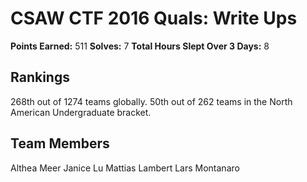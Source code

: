 # CSAW CTF 2016 Quals: Write Ups

**Points Earned:** 511
**Solves:** 7
**Total Hours Slept Over 3 Days:** 8

## Rankings
268th out of 1274 teams globally.
50th out of 262 teams in the North American Undergraduate bracket.

## Team Members
Althea Meer
Janice Lu
Mattias Lambert
Lars Montanaro
